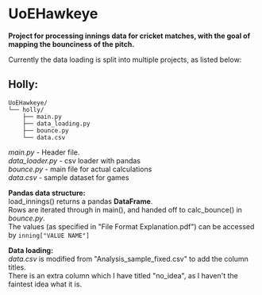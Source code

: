 # UoEHawkeye
**Project for processing innings data for cricket matches, with the goal of mapping the bounciness of the pitch.**

Currently the data loading is split into multiple projects, as listed below:

## Holly:
```
UoEHawkeye/
└── holly/
    ├── main.py
    ├── data_loading.py
    ├── bounce.py
    └── data.csv
```
*main.py* - Header file.\
*data_loader.py* - csv loader with pandas\
*bounce.py* - main file for actual calculations\
*data.csv* - sample dataset for games

**Pandas data structure:**\
load_innings() returns a pandas **DataFrame**.\
Rows are iterated through in main(), and handed off to calc_bounce() in *bounce.py*.\
The values (as specified in "File Format Explanation.pdf") can be accessed by `inning["VALUE NAME"]`

**Data loading:**\
*data.csv* is modified from "Analysis_sample_fixed.csv" to add the column titles.\
There is an extra column which I have titled "no_idea", as I haven't the faintest idea what it is.

